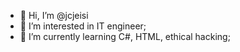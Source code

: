 - 👋 Hi, I’m @jcjeisi
- 👀 I’m interested in IT engineer;
- 🌱 I’m currently learning C#, HTML, ethical hacking;
